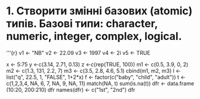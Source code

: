 # 1. Створити змінні базових (atomic) типів. Базові типи: character, numeric, integer, complex, logical.
'''{r}
v1 <- "NB"
v2 <- 22.09
v3 <- 1997
v4 <- 2i
v5 <- TRUE

x <- 5:75
y <-c(3.14, 2.71, 0.13)
z <-c(rep(TRUE, 100))
m1 <- c(0.5, 3.9, 0, 2)
m2 <- c(1.3, 131, 2.2, 7)
m3 <- c(3.5, 2.8, 4.6, 5.1)
cbind(m1, m2, m3)
l <-list("q", 22.5, 1, "FALSE", 1+2*x)
f <- factor(c("baby", "child", "adult"))
t <- c(1,2,3,4, NA, 6, 7, NA, 9, NA, 11)
match(NA, t)
sum(is.na(t))
dfr <- data.frame (10:20, 200:210)
dfr
names(dfr) <- c("1st", "2nd")
dfr
